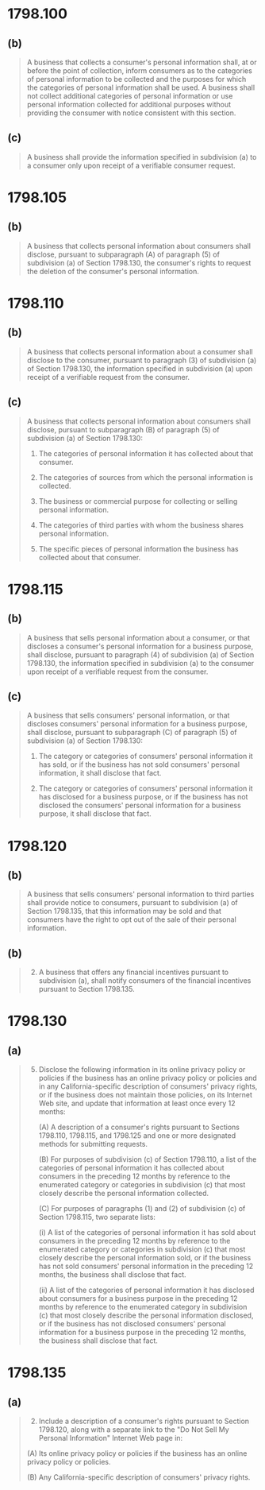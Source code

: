 # 1798.100

## (b)

> A business that collects a consumer's personal information shall, at or before the point of collection, inform consumers as to the categories of personal information to be collected and the purposes for which the categories of personal information shall be used. A business shall not collect additional categories of personal information or use personal information collected for additional purposes without providing the consumer with notice consistent with this section.

## (c)

> A business shall provide the information specified in subdivision (a) to a consumer only upon receipt of a verifiable consumer request.

# 1798.105

## (b)

> A business that collects personal information about consumers shall disclose, pursuant to subparagraph (A) of paragraph (5) of subdivision (a) of Section 1798.130, the consumer's rights to request the deletion of the consumer's personal information.

# 1798.110

## (b)

> A business that collects personal information about a consumer shall disclose to the consumer, pursuant to paragraph (3) of subdivision (a) of Section 1798.130, the information specified in subdivision (a) upon receipt of a verifiable request from the consumer.

## (c)

> A business that collects personal information about consumers shall disclose, pursuant to subparagraph (B) of paragraph (5) of subdivision (a) of Section 1798.130:
>
> 1.  The categories of personal information it has collected about that consumer.
>
> 2.  The categories of sources from which the personal information is collected.
>
> 3.  The business or commercial purpose for collecting or selling personal information.
>
> 4.  The categories of third parties with whom the business shares personal information.
>
> 5.  The specific pieces of personal information the business has collected about that consumer.

# 1798.115

## (b)

> A business that sells personal information about a consumer, or that discloses a consumer's personal information for a business purpose, shall disclose, pursuant to paragraph (4) of subdivision (a) of Section 1798.130, the information specified in subdivision (a) to the consumer upon receipt of a verifiable request from the consumer.

## (c)

> A business that sells consumers' personal information, or that discloses consumers' personal information for a business purpose, shall disclose, pursuant to subparagraph (C) of paragraph (5) of subdivision (a) of Section 1798.130:
>
> 1.  The category or categories of consumers' personal information it has sold, or if the business has not sold consumers' personal information, it shall disclose that fact.
>
> 2.  The category or categories of consumers' personal information it has disclosed for a business purpose, or if the business has not disclosed the consumers' personal information for a business purpose, it shall disclose that fact.

# 1798.120

## (b)

> A business that sells consumers' personal information to third parties shall provide notice to consumers, pursuant to subdivision (a) of Section 1798.135, that this information may be sold and that consumers have the right to opt out of the sale of their personal information.

## (b)

> 2.  A business that offers any financial incentives pursuant to subdivision (a), shall notify consumers of the financial incentives pursuant to Section 1798.135.

# 1798.130

## (a)


> 5.  Disclose the following information in its online privacy policy or policies if the business has an online privacy policy or policies and in any California-specific description of consumers' privacy rights, or if the business does not maintain those policies, on its Internet Web site, and update that information at least once every 12 months:
>
>     (A)  A description of a consumer's rights pursuant to Sections 1798.110, 1798.115, and 1798.125 and one or more designated methods for submitting requests.
>
>     (B)  For purposes of subdivision (c) of Section 1798.110, a list of the categories of personal information it has collected about consumers in the preceding 12 months by reference to the enumerated category or categories in subdivision (c) that most closely describe the personal information collected.
>
>     (C)  For purposes of paragraphs (1) and (2) of subdivision (c) of Section 1798.115, two separate lists:
>
>     (i)  A list of the categories of personal information it has sold about consumers in the preceding 12 months by reference to the enumerated category or categories in subdivision (c) that most closely describe the personal information sold, or if the business has not sold consumers' personal information in the preceding 12 months, the business shall disclose that fact.
>
>     (ii)  A list of the categories of personal information it has disclosed about consumers for a business purpose in the preceding 12 months by reference to the enumerated category in subdivision (c) that most closely describe the personal information disclosed, or if the business has not disclosed consumers' personal information for a business purpose in the preceding 12 months, the business shall disclose that fact.

# 1798.135

## (a)

> 2.  Include a description of a consumer's rights pursuant to Section 1798.120, along with a separate link to the "Do Not Sell My Personal Information" Internet Web page in:
>
>    (A)  Its online privacy policy or policies if the business has an online privacy policy or policies.
>
>    (B)  Any California-specific description of consumers' privacy rights.
